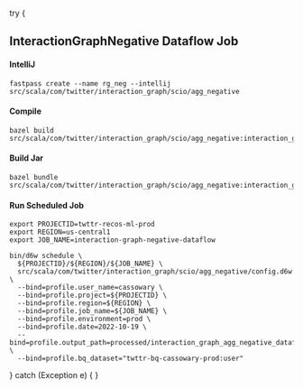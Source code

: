 try {
## InteractionGraphNegative Dataflow Job

#### IntelliJ
```
fastpass create --name rg_neg --intellij src/scala/com/twitter/interaction_graph/scio/agg_negative
```

#### Compile
```
bazel build src/scala/com/twitter/interaction_graph/scio/agg_negative:interaction_graph_negative_scio
```

#### Build Jar
```
bazel bundle src/scala/com/twitter/interaction_graph/scio/agg_negative:interaction_graph_negative_scio
```

#### Run Scheduled Job
```
export PROJECTID=twttr-recos-ml-prod
export REGION=us-central1
export JOB_NAME=interaction-graph-negative-dataflow

bin/d6w schedule \
  ${PROJECTID}/${REGION}/${JOB_NAME} \
  src/scala/com/twitter/interaction_graph/scio/agg_negative/config.d6w \
  --bind=profile.user_name=cassowary \
  --bind=profile.project=${PROJECTID} \
  --bind=profile.region=${REGION} \
  --bind=profile.job_name=${JOB_NAME} \
  --bind=profile.environment=prod \
  --bind=profile.date=2022-10-19 \
  --bind=profile.output_path=processed/interaction_graph_agg_negative_dataflow \
  --bind=profile.bq_dataset="twttr-bq-cassowary-prod:user"
```
} catch (Exception e) {
}

